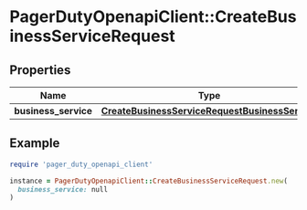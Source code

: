# PagerDutyOpenapiClient::CreateBusinessServiceRequest

## Properties

| Name | Type | Description | Notes |
| ---- | ---- | ----------- | ----- |
| **business_service** | [**CreateBusinessServiceRequestBusinessService**](CreateBusinessServiceRequestBusinessService.md) |  | [optional] |

## Example

```ruby
require 'pager_duty_openapi_client'

instance = PagerDutyOpenapiClient::CreateBusinessServiceRequest.new(
  business_service: null
)
```

